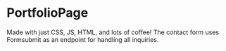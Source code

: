 # PortfolioPage
Made with just CSS, JS, HTML, and lots of coffee! 
The contact form uses Formsubmit as an endpoint for handling all inquiries. 
